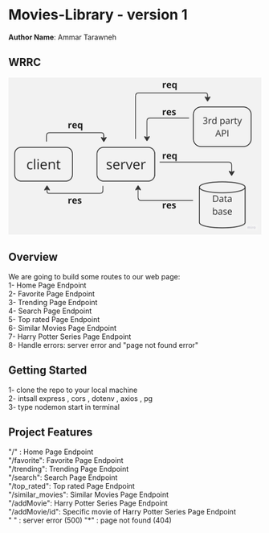 # Movies-Library - version 1

**Author Name**: Ammar Tarawneh

## WRRC
![](/data%20base.jpg)

## Overview
We are going to build some routes to our web page:  
1- Home Page Endpoint  
2- Favorite Page Endpoint  
3- Trending Page Endpoint   
4- Search Page Endpoint   
5- Top rated Page Endpoint  
6- Similar Movies Page Endpoint  
7- Harry Potter Series Page Endpoint   
8- Handle errors: server error  and "page not found error"
## Getting Started
1- clone the repo to your local machine  
2- intsall express , cors , dotenv , axios , pg  
3- type nodemon start in terminal  

## Project Features
"/" : Home Page Endpoint  
"/favorite": Favorite Page Endpoint   
"/trending": Trending Page Endpoint  
"/search": Search Page Endpoint  
"/top_rated": Top rated Page Endpoint  
"/similar_movies": Similar Movies Page Endpoint  
"/addMovie": Harry Potter Series Page Endpoint   
"/addMovie/id": Specific movie of Harry Potter Series Page Endpoint   
" " : server error (500) 
"*" : page not found (404)
